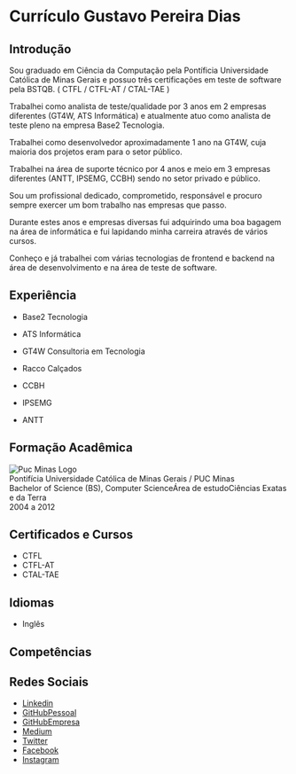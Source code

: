 # Currículo Gustavo Pereira Dias

## Introdução

Sou graduado em Ciência da Computação pela Pontíficia Universidade Católica de Minas Gerais e possuo três certificações em teste de software pela BSTQB. ( CTFL / CTFL-AT / CTAL-TAE )

Trabalhei como analista de teste/qualidade por 3 anos em 2 empresas diferentes (GT4W, ATS Informática) e atualmente atuo como analista de teste pleno na empresa Base2 Tecnologia.

Trabalhei como desenvolvedor aproximadamente 1 ano na GT4W, cuja maioria dos projetos eram para o setor público.

Trabalhei na área de suporte técnico por 4 anos e meio em 3 empresas diferentes (ANTT, IPSEMG, CCBH) sendo no setor privado e público.

Sou um profissional dedicado, comprometido, responsável e procuro sempre exercer um bom trabalho nas empresas que passo.

Durante estes anos e empresas diversas fui adquirindo uma boa bagagem na área de informática e fui lapidando minha carreira através de vários cursos.

Conheço e já trabalhei com várias tecnologias de frontend e backend na área de desenvolvimento e na área de teste de software. 

## Experiência

- Base2 Tecnologia

- ATS Informática

- GT4W Consultoria em Tecnologia

- Racco Calçados

- CCBH

- IPSEMG

- ANTT

## Formação Acadêmica

![Puc Minas Logo](https://media-exp1.licdn.com/dms/image/C4D0BAQEn1scYwvaKig/company-logo_200_200/0?e=1596067200&v=beta&t=m_76xR6uGsaMtfLD-kmzxc6VJCUVCP6dnhSHgqtXM7g)<br>
Pontifícia Universidade Católica de Minas Gerais / PUC Minas <br>
Bachelor of Science (BS), Computer ScienceÁrea de estudoCiências Exatas e da Terra <br>
2004 a 2012

## Certificados e Cursos

- CTFL
- CTFL-AT
- CTAL-TAE

## Idiomas

- Inglês

## Competências

## Redes Sociais

- [Linkedin](https://www.linkedin.com/in/gustavo-pereira-dias-a89a631b/)
- [GitHubPessoal](https://github.com/gpd38)
- [GitHubEmpresa](https://github.com/gpdbase2)
- [Medium](#)
- [Twitter](#)
- [Facebook](#)
- [Instagram](#)


